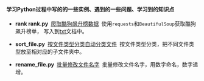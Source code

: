 #### 学习Python过程中写的的一些实例、遇到的一些问题、学习到的知识点

- **rank rank.py**&ensp;[爬取酷狗飙升榜数据](https://github.com/zgsheng/python/tree/master/ran)&ensp;使用`requests`和`BeautifulSoup`获取酷狗飙升榜单，
写入到[txt](https://github.com/zgsheng/learn-python/blob/master/rank/rank.txt)文档中。

- **sort_file.py**&ensp;[按文件类型分类自动分类文件](https://github.com/zgsheng/learn-python/blob/master/sort_file.py)&ensp;按文件类型分类，把不同文件类型放至相对应的子文件夹中。

- **rename_file.py**&ensp;[批量修改文件名字](https://github.com/zgsheng/learn-python/blob/master/rename_file.py)&ensp;批量修改文件名字，用数字命名，数字递增。
